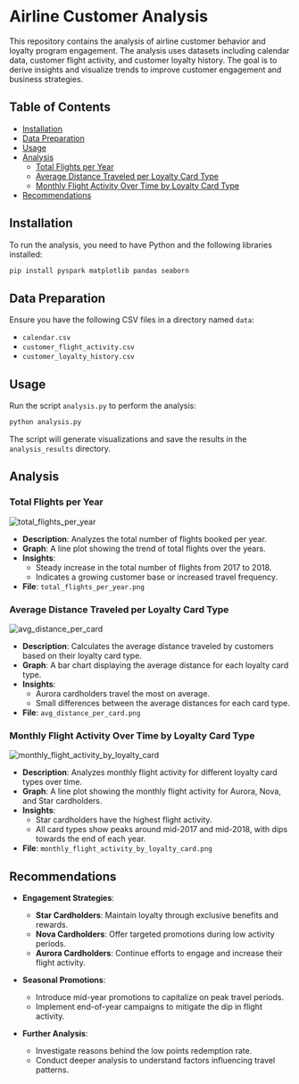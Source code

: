 # Airline Customer Analysis

This repository contains the analysis of airline customer behavior and loyalty program engagement. The analysis uses datasets including calendar data, customer flight activity, and customer loyalty history. The goal is to derive insights and visualize trends to improve customer engagement and business strategies.

## Table of Contents

- [Installation](#installation)
- [Data Preparation](#data-preparation)
- [Usage](#usage)
- [Analysis](#analysis)
  - [Total Flights per Year](#total-flights-per-year)
  - [Average Distance Traveled per Loyalty Card Type](#average-distance-traveled-per-loyalty-card-type)
  - [Monthly Flight Activity Over Time by Loyalty Card Type](#monthly-flight-activity-over-time-by-loyalty-card-type)
- [Recommendations](#recommendations)

## Installation

To run the analysis, you need to have Python and the following libraries installed:

```sh
pip install pyspark matplotlib pandas seaborn
```

## Data Preparation

Ensure you have the following CSV files in a directory named `data`:
- `calendar.csv`
- `customer_flight_activity.csv`
- `customer_loyalty_history.csv`

## Usage

Run the script `analysis.py` to perform the analysis:

```sh
python analysis.py
```

The script will generate visualizations and save the results in the `analysis_results` directory.

## Analysis

### Total Flights per Year
![total_flights_per_year](https://github.com/nabiilNajm26/day-14-pyspark-big-data-analytics-2/assets/99080449/6059d430-0dab-4db9-b785-847af3da883e)
- **Description**: Analyzes the total number of flights booked per year.
- **Graph**: A line plot showing the trend of total flights over the years.
- **Insights**:
  - Steady increase in the total number of flights from 2017 to 2018.
  - Indicates a growing customer base or increased travel frequency.
- **File**: `total_flights_per_year.png`

### Average Distance Traveled per Loyalty Card Type
![avg_distance_per_card](https://github.com/nabiilNajm26/day-14-pyspark-big-data-analytics-2/assets/99080449/62221ed9-9e54-43cc-90dd-533820c69fff)
- **Description**: Calculates the average distance traveled by customers based on their loyalty card type.
- **Graph**: A bar chart displaying the average distance for each loyalty card type.
- **Insights**:
  - Aurora cardholders travel the most on average.
  - Small differences between the average distances for each card type.
- **File**: `avg_distance_per_card.png`

### Monthly Flight Activity Over Time by Loyalty Card Type
![monthly_flight_activity_by_loyalty_card](https://github.com/nabiilNajm26/day-14-pyspark-big-data-analytics-2/assets/99080449/d134f8c3-a074-4f07-954f-f6a1f52bf8ba)
- **Description**: Analyzes monthly flight activity for different loyalty card types over time.
- **Graph**: A line plot showing the monthly flight activity for Aurora, Nova, and Star cardholders.
- **Insights**:
  - Star cardholders have the highest flight activity.
  - All card types show peaks around mid-2017 and mid-2018, with dips towards the end of each year.
- **File**: `monthly_flight_activity_by_loyalty_card.png`

## Recommendations

- **Engagement Strategies**:
  - **Star Cardholders**: Maintain loyalty through exclusive benefits and rewards.
  - **Nova Cardholders**: Offer targeted promotions during low activity periods.
  - **Aurora Cardholders**: Continue efforts to engage and increase their flight activity.

- **Seasonal Promotions**:
  - Introduce mid-year promotions to capitalize on peak travel periods.
  - Implement end-of-year campaigns to mitigate the dip in flight activity.

- **Further Analysis**:
  - Investigate reasons behind the low points redemption rate.
  - Conduct deeper analysis to understand factors influencing travel patterns.
